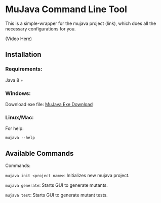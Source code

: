 # MuJava Command Line Tool

This is a simple-wrapper for the mujava project (link), which does all the necessary configurations for you.

(Video Here)

## Installation

### Requirements:

Java 8 +

### Windows:
Download exe file: [MuJava Exe Download](https://www.dropbox.com/s/d266k0l4cmgqz97/mujava.exe?dl=1)

### Linux/Mac:


For help:

```
mujava --help
```


## Available Commands
Commands:

  `mujava init <project name>`:      Initializes new mujava project.
  
  `mujava generate`:  Starts GUI to generate mutants.
  
  `mujava test`:      Starts GUI to generate mutant tests.
  
